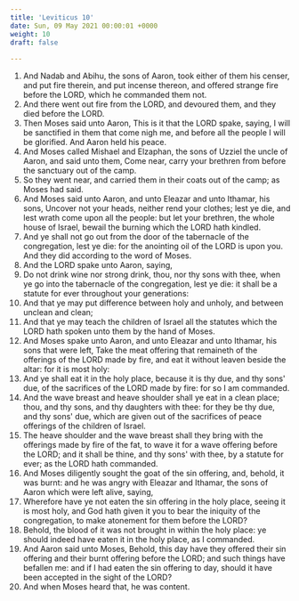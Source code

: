 ```yaml
---
title: 'Leviticus 10'
date: Sun, 09 May 2021 00:00:01 +0000
weight: 10
draft: false
  
---
```


1. And Nadab and Abihu, the sons of Aaron, took either of them his censer, and put fire therein, and put incense thereon, and offered strange fire before the LORD, which he commanded them not.
2. And there went out fire from the LORD, and devoured them, and they died before the LORD.
3. Then Moses said unto Aaron, This is it that the LORD spake, saying, I will be sanctified in them that come nigh me, and before all the people I will be glorified. And Aaron held his peace.
4. And Moses called Mishael and Elzaphan, the sons of Uzziel the uncle of Aaron, and said unto them, Come near, carry your brethren from before the sanctuary out of the camp.
5. So they went near, and carried them in their coats out of the camp; as Moses had said.
6. And Moses said unto Aaron, and unto Eleazar and unto Ithamar, his sons, Uncover not your heads, neither rend your clothes; lest ye die, and lest wrath come upon all the people: but let your brethren, the whole house of Israel, bewail the burning which the LORD hath kindled.
7. And ye shall not go out from the door of the tabernacle of the congregation, lest ye die: for the anointing oil of the LORD is upon you. And they did according to the word of Moses.
8. And the LORD spake unto Aaron, saying,
9. Do not drink wine nor strong drink, thou, nor thy sons with thee, when ye go into the tabernacle of the congregation, lest ye die: it shall be a statute for ever throughout your generations:
10. And that ye may put difference between holy and unholy, and between unclean and clean;
11. And that ye may teach the children of Israel all the statutes which the LORD hath spoken unto them by the hand of Moses.
12. And Moses spake unto Aaron, and unto Eleazar and unto Ithamar, his sons that were left, Take the meat offering that remaineth of the offerings of the LORD made by fire, and eat it without leaven beside the altar: for it is most holy:
13. And ye shall eat it in the holy place, because it is thy due, and thy sons' due, of the sacrifices of the LORD made by fire: for so I am commanded.
14. And the wave breast and heave shoulder shall ye eat in a clean place; thou, and thy sons, and thy daughters with thee: for they be thy due, and thy sons' due, which are given out of the sacrifices of peace offerings of the children of Israel.
15. The heave shoulder and the wave breast shall they bring with the offerings made by fire of the fat, to wave it for a wave offering before the LORD; and it shall be thine, and thy sons' with thee, by a statute for ever; as the LORD hath commanded.
16. And Moses diligently sought the goat of the sin offering, and, behold, it was burnt: and he was angry with Eleazar and Ithamar, the sons of Aaron which were left alive, saying,
17. Wherefore have ye not eaten the sin offering in the holy place, seeing it is most holy, and God hath given it you to bear the iniquity of the congregation, to make atonement for them before the LORD?
18. Behold, the blood of it was not brought in within the holy place: ye should indeed have eaten it in the holy place, as I commanded.
19. And Aaron said unto Moses, Behold, this day have they offered their sin offering and their burnt offering before the LORD; and such things have befallen me: and if I had eaten the sin offering to day, should it have been accepted in the sight of the LORD?
20. And when Moses heard that, he was content.
